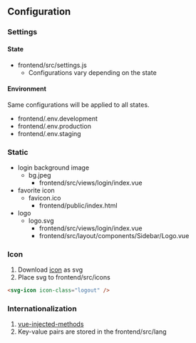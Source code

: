 ## Configuration

### Settings
#### State
* frontend/src/settings.js
  * Configurations vary depending on the state
#### Environment
Same configurations will be applied to all states. 
* frontend/.env.development
* frontend/.env.production
* frontend/.env.staging

### Static
* login background image
    * bg.jpeg
      * frontend/src/views/login/index.vue
* favorite icon
    * favicon.ico
      * frontend/public/index.html
* logo
  * logo.svg
    * frontend/src/views/login/index.vue
    * frontend/src/layout/components/Sidebar/Logo.vue

### Icon
1. Download [icon](https://www.iconfont.cn/) as svg
2. Place svg to frontend/src/icons
```html
<svg-icon icon-class="logout" />
```

### Internationalization
1. [vue-injected-methods](https://kazupon.github.io/vue-i18n/api/#vue-injected-methods)
2. Key-value pairs are stored in the frontend/src/lang
